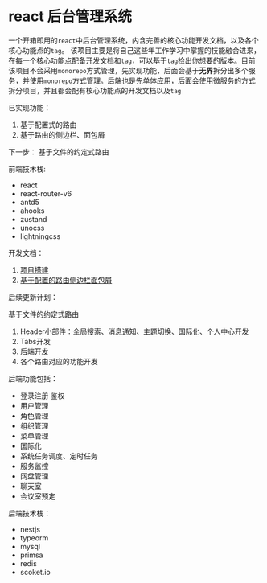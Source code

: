# react 后台管理系统

一个开箱即用的`react`中后台管理系统，内含完善的核心功能开发文档，以及各个核心功能点的`tag`。
该项目主要是将自己这些年工作学习中掌握的技能融合进来，在每一个核心功能点配备开发文档和`tag`，可以基于`tag`检出你想要的版本。目前该项目不会采用`monorepo`方式管理，先实现功能，后面会基于**无界**拆分出多个服务，并使用`monorepo`方式管理。后端也是先单体应用，后面会使用微服务的方式拆分项目，并且都会配有核心功能点的开发文档以及`tag`

已实现功能：

1.  基于配置式的路由
2.  基于路由的侧边栏、面包屑

下一步：
基于文件的约定式路由

前端技术栈:

- react
- react-router-v6
- antd5
- ahooks
- zustand
- unocss
- lightningcss

开发文档：

1. [项目搭建](./docs/项目搭建.md)
2. [基于配置的路由侧边栏面包屑](./docs/路由侧边栏面包屑.md)

后续更新计划：

基于文件的约定式路由

1. Header小部件：全局搜索、消息通知、主题切换、国际化、个人中心开发
2. Tabs开发
3. 后端开发
4. 各个路由对应的功能开发

后端功能包括：

- 登录注册 鉴权
- 用户管理
- 角色管理
- 组织管理
- 菜单管理
- 国际化
- 系统任务调度、定时任务
- 服务监控
- 网盘管理
- 聊天室
- 会议室预定

后端技术栈：

- nestjs
- typeorm
- mysql
- primsa
- redis
- scoket.io
